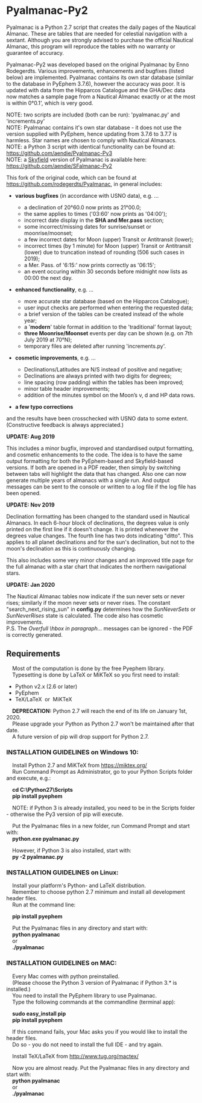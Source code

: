 # Pyalmanac-Py2

Pyalmanac is a Python 2.7 script that creates the daily pages of the Nautical Almanac. These are tables that are needed for celestial navigation with a sextant. Although you are strongly advised to purchase the official Nautical Almanac, this program will reproduce the tables with no warranty or guarantee of accuracy.

Pyalmanac-Py2 was developed based on the original Pyalmanac by Enno Rodegerdts. Various improvements, enhancements and bugfixes (listed below) are implemented. Pyalmanac contains its own star database (similar to the database in PyEphem 3.7.6), however the accuracy was poor. It is updated with data from the Hipparcos Catalogue and the GHA/Dec data now matches a sample page from a Nautical Almanac exactly or at the most is within 0°0.1', which is very good.

NOTE: two scripts are included (both can be run): 'pyalmanac.py' and 'increments.py'  
NOTE: Pyalmanac contains it's own star database - it does not use the version supplied with PyEphem, hence updating from 3.7.6 to 3.7.7 is harmless. Star names are chosen to comply with Nautical Almanacs.  
NOTE: a Python 3 script with identical functionality can be found at: https://github.com/aendie/Pyalmanac-Py3  
NOTE: a [Skyfield](https://rhodesmill.org/skyfield/) version of Pyalmanac is available here: https://github.com/aendie/SFalmanac-Py2

This fork of the original code, which can be found at https://github.com/rodegerdts/Pyalmanac, in general includes:

* **various bugfixes** (in accordance with USNO data), e.g. ...  
     - a declination of 20°60.0 now prints as 21°00.0;  
     - the same applies to times ('03:60' now prints as '04:00');  
     - incorrect date display in the **SHA and Mer.pass** section;  
     - some incorrect/missing dates for sunrise/sunset or moonrise/moonset;  
     - a few incorrect dates for Moon (upper) Transit or Antitransit (lower);  
     - incorrect times (by 1 minute) for Moon (upper) Transit or Antitransit (lower) due to truncation instead of rounding (506 such cases in 2019);  
     - a Mer. Pass. of '6:15:' now prints correctly as '06:15';  
     - an event occuring within 30 seconds before midnight now lists as 00:00 the next day.

* **enhanced functionality**, e.g. ...  
     - more accurate star database (based on the Hipparcos Catalogue);  
     - user input checks are performed when entering the requested data;  
     - a brief version of the tables can be created instead of the whole year;  
     - a '**modern**' table format in addition to the 'traditional' format layout;  
     - **three Moonrise/Moonset** events per day can be shown (e.g. on 7th July 2019 at 70°N);  
     - temporary files are deleted after running 'increments.py'.

* **cosmetic improvements**, e.g. ...  
     - Declinations/Latitudes are N/S instead of positive and negative;  
     - Declinations are always printed with two digits for degrees;  
     - line spacing (row padding) within the tables has been improved;  
     - minor table header improvements;  
     - addition of the minutes symbol on the Moon’s v, d and HP data rows.

* **a few typo corrections**

and the results have been crosschecked with USNO data to some extent.  
(Constructive feedback is always appreciated.)

**UPDATE: Aug 2019**

This includes a minor bugfix, improved and standardised output formatting, and cosmetic enhancements to the code. The idea is to have the same output formatting for both the PyEphem-based and Skyfield-based versions. If both are opened in a PDF reader, then simply by switching between tabs will highlight the data that has changed. Also one can now generate multiple years of almanacs with a single run. And output messages can be sent to the console or written to a log file if the log file has been opened.

**UPDATE: Nov 2019**

Declination formatting has been changed to the standard used in Nautical Almanacs. In each 6-hour block of declinations, the degrees value is only printed on the first line if it doesn't change. It is printed whenever the degrees value changes. The fourth line has two dots indicating "ditto". This applies to all planet declinations and for the sun's declination, but not to the moon's declination as this is continuously changing.

This also includes some very minor changes and an improved title page for the full almanac with a star chart that indicates the northern navigational stars.

**UPDATE: Jan 2020**

The Nautical Almanac tables now indicate if the sun never sets or never rises; similarly if the moon never sets or never rises. The constant "search_next_rising_sun" in **config.py** determines how the *SunNeverSets* or *SunNeverRises* state is calculated. The code also has cosmetic improvements.  
P.S. The *Overfull \hbox in paragraph...* messages can be ignored - the PDF is correctly generated.

## Requirements

&nbsp;&nbsp;&nbsp;&nbsp;Most of the computation is done by the free Pyephem library.  
&nbsp;&nbsp;&nbsp;&nbsp;Typesetting is done by LaTeX or MiKTeX so you first need to install:

* Python v2.x (2.6 or later)
* PyEphem
* TeX/LaTeX&nbsp;&nbsp;or&nbsp;&nbsp;MiKTeX

&nbsp;&nbsp;&nbsp;&nbsp;**DEPRECATION:** Python 2.7 will reach the end of its life on January 1st, 2020.  
&nbsp;&nbsp;&nbsp;&nbsp;Please upgrade your Python as Python 2.7 won't be maintained after that date.  
&nbsp;&nbsp;&nbsp;&nbsp;A future version of pip will drop support for Python 2.7.


### INSTALLATION GUIDELINES on Windows 10:

&nbsp;&nbsp;&nbsp;&nbsp;Install Python 2.7 and MiKTeX from https://miktex.org/  
&nbsp;&nbsp;&nbsp;&nbsp;Run Command Prompt as Administrator, go to your Python Scripts folder and execute, e.g.:

&nbsp;&nbsp;&nbsp;&nbsp;**cd C:\\Python27\\Scripts**  
&nbsp;&nbsp;&nbsp;&nbsp;**pip install pyephem**

&nbsp;&nbsp;&nbsp;&nbsp;NOTE: if Python 3 is already installed, you need to be in the Scripts folder - otherwise the Py3 version of pip will execute.

&nbsp;&nbsp;&nbsp;&nbsp;Put the Pyalmanac files in a new folder, run Command Prompt and start with:  
&nbsp;&nbsp;&nbsp;&nbsp;**python.exe pyalmanac.py**

&nbsp;&nbsp;&nbsp;&nbsp;However, if Python 3 is also installed, start with:  
&nbsp;&nbsp;&nbsp;&nbsp;**py -2 pyalmanac.py**


### INSTALLATION GUIDELINES on Linux:

&nbsp;&nbsp;&nbsp;&nbsp;Install your platform's Python- and LaTeX distribution.  
&nbsp;&nbsp;&nbsp;&nbsp;Remember to choose python 2.7 minimum and install all development header files.  
&nbsp;&nbsp;&nbsp;&nbsp;Run at the command line:

&nbsp;&nbsp;&nbsp;&nbsp;**pip install pyephem**

&nbsp;&nbsp;&nbsp;&nbsp;Put the Pyalmanac files in any directory and start with:  
&nbsp;&nbsp;&nbsp;&nbsp;**python pyalmanac**  
&nbsp;&nbsp;&nbsp;&nbsp;or  
&nbsp;&nbsp;&nbsp;&nbsp;**./pyalmanac**


### INSTALLATION GUIDELINES on MAC:

&nbsp;&nbsp;&nbsp;&nbsp;Every Mac comes with python preinstalled.  
&nbsp;&nbsp;&nbsp;&nbsp;(Please choose the Python 3 version of Pyalmanac if Python 3.* is installed.)  
&nbsp;&nbsp;&nbsp;&nbsp;You need to install the PyEphem library to use Pyalmanac.  
&nbsp;&nbsp;&nbsp;&nbsp;Type the following commands at the commandline (terminal app):

&nbsp;&nbsp;&nbsp;&nbsp;**sudo easy_install pip**  
&nbsp;&nbsp;&nbsp;&nbsp;**pip install pyephem**

&nbsp;&nbsp;&nbsp;&nbsp;If this command fails, your Mac asks you if you would like to install the header files.  
&nbsp;&nbsp;&nbsp;&nbsp;Do so - you do not need to install the full IDE - and try again.

&nbsp;&nbsp;&nbsp;&nbsp;Install TeX/LaTeX from http://www.tug.org/mactex/

&nbsp;&nbsp;&nbsp;&nbsp;Now you are almost ready. Put the Pyalmanac files in any directory and start with:  
&nbsp;&nbsp;&nbsp;&nbsp;**python pyalmanac**  
&nbsp;&nbsp;&nbsp;&nbsp;or  
&nbsp;&nbsp;&nbsp;&nbsp;**./pyalmanac**
